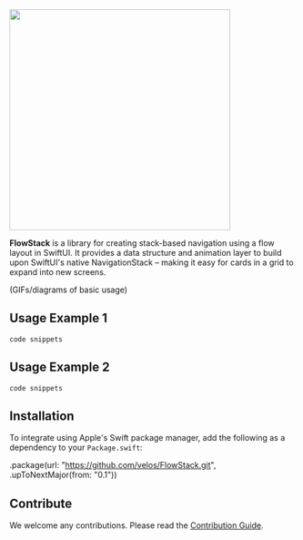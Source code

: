 <img src="[https://cdn.rawgit.com/lkzhao/Hero/427d5f2/Resources/Hero.svg](https://github.com/velos/FlowStack/assets/1665102/6f97b5e4-366e-4554-af95-87db15ad1150)https://github.com/velos/FlowStack/assets/1665102/6f97b5e4-366e-4554-af95-87db15ad1150" width="388"/>

**FlowStack** is a library for creating stack-based navigation using a flow layout in SwiftUI. It provides a data structure and animation layer to build upon SwiftUI's native NavigationStack – making it easy for cards in a grid to expand into new screens.

(GIFs/diagrams of basic usage)

## Usage Example 1

```
code snippets
```

## Usage Example 2

```
code snippets
```

## Installation

To integrate using Apple's Swift package manager, add the following as a dependency to your `Package.swift`:

.package(url: "https://github.com/velos/FlowStack.git", .upToNextMajor(from: "0.1"))

## Contribute

We welcome any contributions. Please read the [Contribution Guide](https://github.com/HeroTransitions/Hero/wiki/Contribution-Guide).
